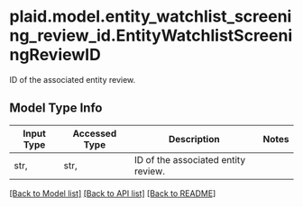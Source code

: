 # plaid.model.entity_watchlist_screening_review_id.EntityWatchlistScreeningReviewID

ID of the associated entity review.

## Model Type Info
Input Type | Accessed Type | Description | Notes
------------ | ------------- | ------------- | -------------
str,  | str,  | ID of the associated entity review. | 

[[Back to Model list]](../../README.md#documentation-for-models) [[Back to API list]](../../README.md#documentation-for-api-endpoints) [[Back to README]](../../README.md)

